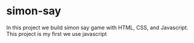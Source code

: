 # simon-say
In this project we build simon say game with HTML, CSS, and Javascript. This project is my first we use javascript
